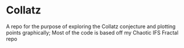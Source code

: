 # Collatz
A repo for the purpose of exploring the Collatz conjecture and plotting points graphically; Most of the code is based off my Chaotic IFS Fractal repo 
